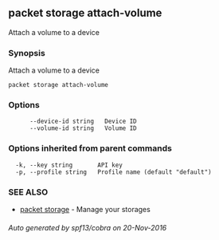 ## packet storage attach-volume

Attach a volume to a device

### Synopsis


Attach a volume to a device

```
packet storage attach-volume
```

### Options

```
      --device-id string   Device ID
      --volume-id string   Volume ID
```

### Options inherited from parent commands

```
  -k, --key string       API key
  -p, --profile string   Profile name (default "default")
```

### SEE ALSO
* [packet storage](packet_storage.md)	 - Manage your storages

###### Auto generated by spf13/cobra on 20-Nov-2016
